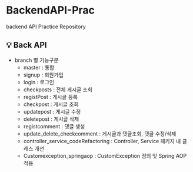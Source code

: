 # BackendAPI-Prac
backend API Practice Repository

## 💡 Back API
- branch 별 기능구분
  - master : 통합
  - signup : 회원가입
  - login : 로그인
  - checkposts : 전체 게시글 조회
  - registPost : 게시글 등록
  - checkpost : 게시글 조회
  - updatepost : 게시글 수정
  - deletepost : 게시글 삭제
  - registcomment : 댓글 생성
  - update_delete_checkcomment : 게시글과 댓글조회, 댓글 수정/삭제
  - controller_service_codeRefactoring : Controller, Service 패키지 내 클래스 개선
  - Customexception_springaop : CustomException 정의 및 Spring AOP 적용